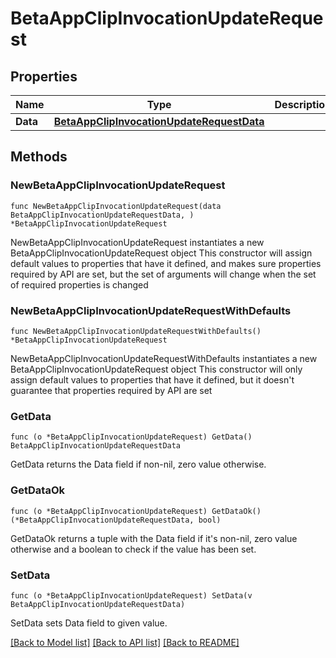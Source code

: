 # BetaAppClipInvocationUpdateRequest

## Properties

Name | Type | Description | Notes
------------ | ------------- | ------------- | -------------
**Data** | [**BetaAppClipInvocationUpdateRequestData**](BetaAppClipInvocationUpdateRequestData.md) |  | 

## Methods

### NewBetaAppClipInvocationUpdateRequest

`func NewBetaAppClipInvocationUpdateRequest(data BetaAppClipInvocationUpdateRequestData, ) *BetaAppClipInvocationUpdateRequest`

NewBetaAppClipInvocationUpdateRequest instantiates a new BetaAppClipInvocationUpdateRequest object
This constructor will assign default values to properties that have it defined,
and makes sure properties required by API are set, but the set of arguments
will change when the set of required properties is changed

### NewBetaAppClipInvocationUpdateRequestWithDefaults

`func NewBetaAppClipInvocationUpdateRequestWithDefaults() *BetaAppClipInvocationUpdateRequest`

NewBetaAppClipInvocationUpdateRequestWithDefaults instantiates a new BetaAppClipInvocationUpdateRequest object
This constructor will only assign default values to properties that have it defined,
but it doesn't guarantee that properties required by API are set

### GetData

`func (o *BetaAppClipInvocationUpdateRequest) GetData() BetaAppClipInvocationUpdateRequestData`

GetData returns the Data field if non-nil, zero value otherwise.

### GetDataOk

`func (o *BetaAppClipInvocationUpdateRequest) GetDataOk() (*BetaAppClipInvocationUpdateRequestData, bool)`

GetDataOk returns a tuple with the Data field if it's non-nil, zero value otherwise
and a boolean to check if the value has been set.

### SetData

`func (o *BetaAppClipInvocationUpdateRequest) SetData(v BetaAppClipInvocationUpdateRequestData)`

SetData sets Data field to given value.



[[Back to Model list]](../README.md#documentation-for-models) [[Back to API list]](../README.md#documentation-for-api-endpoints) [[Back to README]](../README.md)


